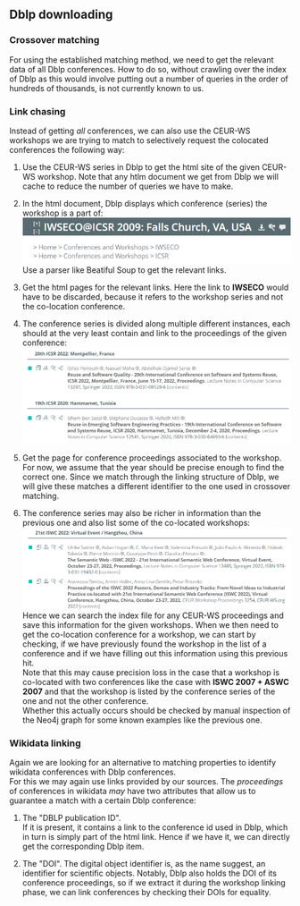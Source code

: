 ## Dblp downloading
### Crossover matching
For using the established matching method, we need to get the relevant data of all Dblp conferences.
How to do so, without crawling over the index of Dblp as this would involve putting out a number of queries in the order of hundreds of thousands, is not currently known to us.

### Link chasing
Instead of getting _all_ conferences, we can also use the CEUR-WS workshops we are trying to match to selectively request the colocated conferences the following way:

1. Use the CEUR-WS series in Dblp to get the html site of the given CEUR-WS workshop.
Note that any htlm document we get from Dblp we will cache to reduce the number of queries we have to make.

1. In the html document, Dblp displays which conference (series) the workshop is a part of:
![](/images/DblpLinking.png)
Use a parser like Beatiful Soup to get the relevant links.

1. Get the html pages for the relevant links. Here the link to **IWSECO** would have to be discarded, because it refers to the workshop series and not the co-location conference.

1. The conference series is divided along multiple different instances, each should at the very least contain and link to the proceedings of the given conference:
![](/images/DblpConferenceSeries.png)

1. Get the page for conference proceedings associated to the workshop. For now, we assume that the year should be precise enough to find the correct one.
Since we match through the linking structure of Dblp, we will give these matches a different identifier to the one used in crossover matching.

1. The conference series may also be richer in information than the previous one and also list some of the co-located workshops:
![](/images/DblpInformationRich.png)
Hence we can search the index file for any CEUR-WS proceedings and save this information for the given workshops.
When we then need to get the co-location conference for a workshop, we can start by checking, if we have previously found the workshop in the list of a conference and if we have filling out this information using this previous hit.  
Note that this may cause precision loss in the case that a workshop is co-located with two conferences like the case with **ISWC 2007 + ASWC 2007** and that the workshop is listed by the conference series of the one and not the other conference.  
Whether this actually occurs should be checked by manual inspection of the Neo4j graph for some known examples like the previous one.

### Wikidata linking

Again we are looking for an alternative to matching properties to identify wikidata conferences with Dblp conferences.  
For this we may again use links provided by our sources.
The *proceedings* of conferences in wikidata *may* have two attributes that allow us to guarantee a match with a certain Dblp conference:

1. The "DBLP publication ID".  
If it is present, it contains a link to the conference id used in Dblp, which in turn is simply part of the html link.
Hence if we have it, we can directly get the corresponding Dblp item.

1. The "DOI".
The digital object identifier is, as the name suggest, an identifier for scientific objects.
Notably, Dblp also holds the DOI of its conference proceedings, so if we extract it during the workshop linking phase, we can link conferences by checking their DOIs for equality.
